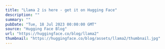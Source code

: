 ```yaml
---
title: "Llama 2 is here - get it on Hugging Face"
description: ""
summary: ""
pubDate: "Tue, 18 Jul 2023 00:00:00 GMT"
source: "Hugging Face Blog"
url: "https://huggingface.co/blog/llama2"
thumbnail: "https://huggingface.co/blog/assets/llama2/thumbnail.jpg"
---
```


